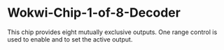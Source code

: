# Wokwi-Chip-1-of-8-Decoder
This chip provides eight mutually exclusive outputs. One range control is used to enable and to set the active output.
